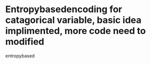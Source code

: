 # Entropybasedencoding for catagorical variable, basic idea implimented, more code need to modified
entropybased
